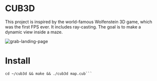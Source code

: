 # CUB3D
This project is inspired by the world-famous Wolfenstein 3D game, which
was the first FPS ever. It includes ray-casting. The goal is to
make a dynamic view inside a maze.

![grab-landing-page](https://github.com/prevetmelon/cub3d/blob/master/IMG_8607.gif)

# Install

```git clone git@github.com:prevetmelon/cub3d.git ~/cub3d
cd ~/cub3d && make && ./cub3d map.cub```

